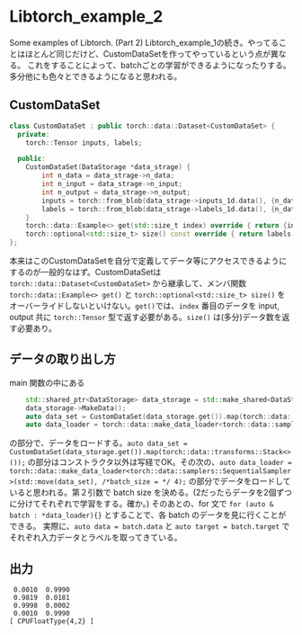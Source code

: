 # Libtorch_example_2
Some examples of Libtorch. (Part 2)
Libtorch_example_1の続き。やってることはほとんど同じだけど、CustomDataSetを作ってやっているという点が異なる。
これをすることによって、batchごとの学習ができるようになったりする。多分他にも色々とできるようになると思われる。

CustomDataSet
-
```c++
class CustomDataSet : public torch::data::Dataset<CustomDataSet> {
  private:
    torch::Tensor inputs, labels;

  public:
    CustomDataSet(DataStorage *data_strage) {
        int n_data = data_strage->n_data;
        int n_input = data_strage->n_input;
        int n_output = data_strage->n_output;
        inputs = torch::from_blob(data_strage->inputs_1d.data(), {n_data, n_input});
        labels = torch::from_blob(data_strage->labels_1d.data(), {n_data, n_output});
    }
    torch::data::Example<> get(std::size_t index) override { return {inputs[index], labels[index]}; }
    torch::optional<std::size_t> size() const override { return labels.size(0); }
};
```
本来はこのCustomDataSetを自分で定義してデータ等にアクセスできるようにするのが一般的なはず。CustomDataSetは`torch::data::Dataset<CustomDataSet>` から継承して、メンバ関数`torch::data::Example<> get()` と `torch::optional<std::size_t> size()` をオーバーライドしないといけない。`get()`では、`index` 番目のデータを input, output 共に `torch::Tensor` 型で返す必要がある。`size()` は(多分)データ数を返す必要あり。

データの取り出し方
-
main 関数の中にある
```c++
    std::shared_ptr<DataStorage> data_storage = std::make_shared<DataStorage>();
    data_storage->MakeData();
    auto data_set = CustomDataSet(data_storage.get()).map(torch::data::transforms::Stack<>());
    auto data_loader = torch::data::make_data_loader<torch::data::samplers::SequentialSampler>(std::move(data_set), /*batch_size = */ 4);
```
の部分で、データをロードする。`auto data_set = CustomDataSet(data_storage.get()).map(torch::data::transforms::Stack<>());`
の部分はコンストラクタ以外は写経でOK。その次の、`auto data_loader = torch::data::make_data_loader<torch::data::samplers::SequentialSampler>(std::move(data_set), /*batch_size = */ 4);`
の部分でデータをロードしていると思われる。第２引数で batch size を決める。(2だったらデータを2個ずつに分けてそれぞれで学習をする。確か。)
そのあとの、for 文で
`for (auto & batch : *data_loader){}` とすることで、各 batch のデータを見に行くことができる。
実際に、`auto data = batch.data` と `auto target = batch.target` でそれぞれ入力データとラベルを取ってきている。

出力
-

```
 0.0010  0.9990
 0.9819  0.0181
 0.9998  0.0002
 0.0010  0.9990
[ CPUFloatType{4,2} ]
```
